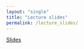 ```yaml
---
layout: "single"
title: "Lecture slides"
permalink: /lecture_slides/
---
```


[Slides](https://wletsou.github.io/bioinformatics/Biol%20350%20slides.pdf)

